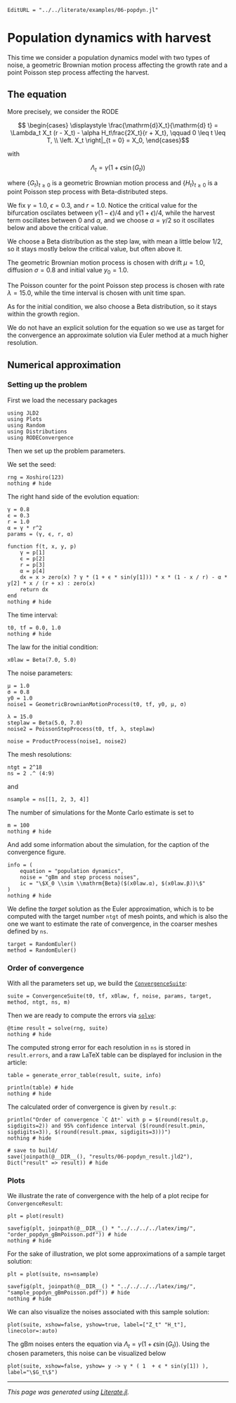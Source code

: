 ```@meta
EditURL = "../../literate/examples/06-popdyn.jl"
```

# Population dynamics with harvest

This time we consider a population dynamics model with two types of noise, a geometric Brownian motion process affecting the growth rate and a point Poisson step process affecting the harvest.

## The equation

More precisely, we consider the RODE
```math
  \begin{cases}
    \displaystyle \frac{\mathrm{d}X_t}{\mathrm{d} t} = \Lambda_t X_t (r - X_t) - \alpha H_t\frac{2X_t}{r + X_t}, \qquad 0 \leq t \leq T, \\
  \left. X_t \right|_{t = 0} = X_0,
  \end{cases}
```
with
```math
  \Lambda_t = \gamma(1 + \epsilon\sin(G_t))
```
where $\{G_t\}_{t\geq 0}$ is a geometric Brownian motion process and $\{H_t\}_{t \geq 0}$ is a point Poisson step process with Beta-distributed steps.

We fix $\gamma = 1.0$, $\epsilon = 0.3$, and $r = 1.0$. Notice the critical value for the bifurcation oscilates between $\gamma (1 - \epsilon) / 4$ and $\gamma (1 + \epsilon) / 4$, while the harvest term oscillates between 0 and $\alpha$, and we choose $\alpha = \gamma / 2$ so it oscillates below and above the critical value.

We choose a Beta distribution as the step law, with mean a little below $1/2$, so it stays mostly below the critical value, but often above it.

The geometric Brownian motion process is chosen with drift $\mu = 1.0$, diffusion $\sigma = 0.8$ and initial value $y_0 = 1.0$.

The Poisson counter for the point Poisson step process is chosen with rate $\lambda = 15.0,$ while the time interval is chosen with unit time span.

As for the initial condition, we also choose a Beta distribution, so it stays within the growth region.

We do not have an explicit solution for the equation so we use as target for the convergence an approximate solution via Euler method at a much higher resolution.

## Numerical approximation

### Setting up the problem

First we load the necessary packages

````@example 06-popdyn
using JLD2
using Plots
using Random
using Distributions
using RODEConvergence
````

Then we set up the problem parameters.

We set the seed:

````@example 06-popdyn
rng = Xoshiro(123)
nothing # hide
````

The right hand side of the evolution equation:

````@example 06-popdyn
γ = 0.8
ϵ = 0.3
r = 1.0
α = γ * r^2
params = (γ, ϵ, r, α)

function f(t, x, y, p)
    γ = p[1]
    ϵ = p[2]
    r = p[3]
    α = p[4]
    dx = x > zero(x) ? γ * (1 + ϵ * sin(y[1])) * x * (1 - x / r) - α * y[2] * x / (r + x) : zero(x)
    return dx
end
nothing # hide
````

The time interval:

````@example 06-popdyn
t0, tf = 0.0, 1.0
nothing # hide
````

The law for the initial condition:

````@example 06-popdyn
x0law = Beta(7.0, 5.0)
````

The noise parameters:

````@example 06-popdyn
μ = 1.0
σ = 0.8
y0 = 1.0
noise1 = GeometricBrownianMotionProcess(t0, tf, y0, μ, σ)

λ = 15.0
steplaw = Beta(5.0, 7.0)
noise2 = PoissonStepProcess(t0, tf, λ, steplaw)

noise = ProductProcess(noise1, noise2)
````

The mesh resolutions:

````@example 06-popdyn
ntgt = 2^18
ns = 2 .^ (4:9)
````

and

````@example 06-popdyn
nsample = ns[[1, 2, 3, 4]]
````

The number of simulations for the Monte Carlo estimate is set to

````@example 06-popdyn
m = 100
nothing # hide
````

And add some information about the simulation, for the caption of the convergence figure.

````@example 06-popdyn
info = (
    equation = "population dynamics",
    noise = "gBm and step process noises",
    ic = "\$X_0 \\sim \\mathrm{Beta}($(x0law.α), $(x0law.β))\$"
)
nothing # hide
````

We define the *target* solution as the Euler approximation, which is to be computed with the target number `ntgt` of mesh points, and which is also the one we want to estimate the rate of convergence, in the coarser meshes defined by `ns`.

````@example 06-popdyn
target = RandomEuler()
method = RandomEuler()
````

### Order of convergence

With all the parameters set up, we build the [`ConvergenceSuite`](@ref):

````@example 06-popdyn
suite = ConvergenceSuite(t0, tf, x0law, f, noise, params, target, method, ntgt, ns, m)
````

Then we are ready to compute the errors via [`solve`](@ref):

````@example 06-popdyn
@time result = solve(rng, suite)
nothing # hide
````

The computed strong error for each resolution in `ns` is stored in `result.errors`, and a raw LaTeX table can be displayed for inclusion in the article:

````@example 06-popdyn
table = generate_error_table(result, suite, info)

println(table) # hide
nothing # hide
````

The calculated order of convergence is given by `result.p`:

````@example 06-popdyn
println("Order of convergence `C Δtᵖ` with p = $(round(result.p, sigdigits=2)) and 95% confidence interval ($(round(result.pmin, sigdigits=3)), $(round(result.pmax, sigdigits=3)))")
nothing # hide
````

````@example 06-popdyn
# save to build/
save(joinpath(@__DIR__(), "results/06-popdyn_result.jld2"), Dict("result" => result)) # hide
````

### Plots

We illustrate the rate of convergence with the help of a plot recipe for `ConvergenceResult`:

````@example 06-popdyn
plt = plot(result)
````

````@example 06-popdyn
savefig(plt, joinpath(@__DIR__() * "../../../../latex/img/", "order_popdyn_gBmPoisson.pdf")) # hide
nothing # hide
````

For the sake of illustration, we plot some approximations of a sample target solution:

````@example 06-popdyn
plt = plot(suite, ns=nsample)
````

````@example 06-popdyn
savefig(plt, joinpath(@__DIR__() * "../../../../latex/img/", "sample_popdyn_gBmPoisson.pdf")) # hide
nothing # hide
````

We can also visualize the noises associated with this sample solution:

````@example 06-popdyn
plot(suite, xshow=false, yshow=true, label=["Z_t" "H_t"], linecolor=:auto)
````

The gBm noises enters the equation via $\Lambda_t = \gamma(1 + \epsilon\sin(G_t))$. Using the chosen parameters, this noise can be visualized below

````@example 06-popdyn
plot(suite, xshow=false, yshow= y -> γ * ( 1  + ϵ * sin(y[1]) ), label="\$G_t\$")
````

---

*This page was generated using [Literate.jl](https://github.com/fredrikekre/Literate.jl).*

